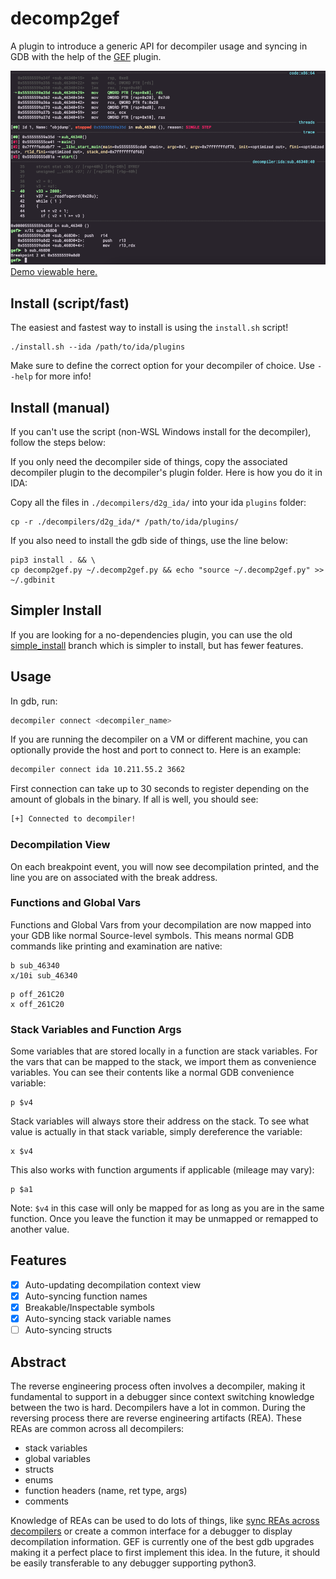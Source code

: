 # decomp2gef
A plugin to introduce a generic API for decompiler usage and syncing in GDB with the 
help of the [GEF](https://github.com/hugsy/gef) plugin.

![decomp2gef](./assets/decomp2gef.png)
[Demo viewable here.](https://asciinema.org/a/442740)

## Install (script/fast)
The easiest and fastest way to install is using the `install.sh` script!
```
./install.sh --ida /path/to/ida/plugins
```

Make sure to define the correct option for your decompiler of choice. Use `--help` for more info!

## Install (manual)
If you can't use the script (non-WSL Windows install for the decompiler), follow the steps below: 

If you only need the decompiler side of things, copy the associated decompiler plugin to the
decompiler's plugin folder. Here is how you do it in IDA:

Copy all the files in `./decompilers/d2g_ida/` into your ida `plugins` folder:
```
cp -r ./decompilers/d2g_ida/* /path/to/ida/plugins/
```

If you also need to install the gdb side of things, use the line below: 
```
pip3 install . && \
cp decomp2gef.py ~/.decomp2gef.py && echo "source ~/.decomp2gef.py" >> ~/.gdbinit
```

## Simpler Install

If you are looking for a no-dependencies plugin, you can use the old
[simple_install](https://github.com/mahaloz/decomp2gef/tree/simple_install) branch which is
simpler to install, but has fewer features. 

## Usage 
In gdb, run:
```bash
decompiler connect <decompiler_name>
```

If you are running the decompiler on a VM or different machine, you can optionally provide the host and 
port to connect to. Here is an example:
```bash
decompiler connect ida 10.211.55.2 3662
```

First connection can take up to 30 seconds to register depending on the amount of globals in the binary.
If all is well, you should see:
```bash
[+] Connected to decompiler!
```

### Decompilation View
On each breakpoint event, you will now see decompilation printed, and the line you are on associated with
the break address. 

### Functions and Global Vars
Functions and Global Vars from your decompilation are now mapped into your GDB like normal Source-level 
symbols. This means normal GDB commands like printing and examination are native:
```
b sub_46340
x/10i sub_46340
```
```
p off_261C20 
x off_261C20 
```

### Stack Variables and Function Args
Some variables that are stored locally in a function are stack variables. For the vars that can be mapped
to the stack, we import them as convenience variables. You can see their contents like a normal GDB convenience
variable:
```
p $v4
```

Stack variables will always store their address on the stack. To see what value is actually in that stack variable,
simply dereference the variable:
```
x $v4
```

This also works with function arguments if applicable (mileage may vary):
```
p $a1
```

Note: `$v4` in this case will only be mapped for as long as you are in the same function. Once you leave the function
it may be unmapped or remapped to another value.

## Features 
- [X] Auto-updating decompilation context view
- [X] Auto-syncing function names
- [X] Breakable/Inspectable symbols
- [X] Auto-syncing stack variable names
- [ ] Auto-syncing structs

## Abstract
The reverse engineering process often involves a decompiler, making it fundamental to
support in a debugger since context switching knowledge between the two is hard. Decompilers
have a lot in common. During the reversing process there are reverse engineering artifacts (REA).
These REAs are common across all decompilers:
- stack variables
- global variables
- structs
- enums
- function headers (name, ret type, args)
- comments

Knowledge of REAs can be used to do lots of things, like [sync REAs across decompilers](https://github.com/angr/binsync) or
create a common interface for a debugger to display decompilation information. GEF is currently
one of the best gdb upgrades making it a perfect place to first implement this idea. In the future,
it should be easily transferable to any debugger supporting python3.
